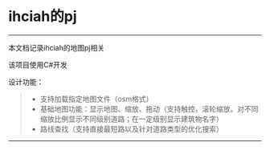 # ihciah的pj

------

本文档记录ihciah的地图pj相关

该项目使用C#开发

设计功能：

> * 支持加载指定地图文件（osm格式）
> * 基础地图功能：显示地图、缩放、拖动（支持触控，滚轮缩放。对不同缩放比例显示不同级别道路；在一定级别显示建筑物名字）
> * 路线查找（支持直接最短路以及针对道路类型的优化搜索）

------


